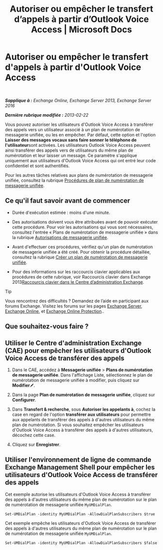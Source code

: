 ﻿---
title: "Autoriser ou empêcher le transfert d’appels à partir d’Outlook Voice Access | Microsoft Docs"
TOCTitle: Autoriser ou empêcher le transfert d'appels à partir d'Outlook Voice Access
ms:assetid: b80c57f1-394c-4608-8ad3-52a3e6d697db
ms:mtpsurl: https://technet.microsoft.com/fr-fr/library/Ee423554(v=EXCHG.150)
ms:contentKeyID: 52057161
ms.date: 05/23/2018
mtps_version: v=EXCHG.150
ms.translationtype: MT
---

# Autoriser ou empêcher le transfert d'appels à partir d'Outlook Voice Access

 

_**Sapplique à :** Exchange Online, Exchange Server 2013, Exchange Server 2016_

_**Dernière rubrique modifiée :** 2013-02-22_

Vous pouvez autoriser les utilisateurs d'Outlook Voice Access à transférer des appels vers un utilisateur associé à un plan de numérotation de messagerie unifiée, ou les en empêcher. Par défaut, cette option et l'option **Laisser des messages vocaux sans faire sonner le téléphone de l'utilisateur**sont activées. Les utilisateurs Outlook Voice Access peuvent ainsi transférer des appels vers de utilisateurs du même plan de numérotation et leur laisser un message. Ce paramètre s'applique uniquement aux utilisateurs d'Outlook Voice Access qui ont entré leur code confidentiel et sont authentifiés.

Pour les autres tâches relatives aux plans de numérotation de messagerie unifiée, consultez la rubrique [Procédures de plan de numérotation de messagerie unifiée](um-dial-plan-procedures-exchange-2013-help.md).

## Ce qu'il faut savoir avant de commencer

  - Durée d'exécution estimée : moins d'une minute.

  - Des autorisations doivent vous être attribuées avant de pouvoir exécuter cette procédure. Pour voir les autorisations qui vous sont nécessaires, consultez l'entrée « Plans de numérotation de messagerie unifiée » dans la rubrique [Autorisations de messagerie unifiée](unified-messaging-permissions-exchange-2013-help.md).

  - Avant d'effectuer ces procédures, vérifiez qu'un plan de numérotation de messagerie unifiée a été créé. Pour obtenir la procédure détaillée, consultez la rubrique [Créer un plan de numérotation de messagerie unifiée](create-a-um-dial-plan-exchange-2013-help.md).

  - Pour des informations sur les raccourcis clavier applicables aux procédures de cette rubrique, voir Raccourcis clavier dans Exchange 2013[Raccourcis clavier dans le Centre d’administration Exchange](keyboard-shortcuts-in-the-exchange-admin-center-exchange-online-protection-help.md).

> [!TIP]
> Vous rencontrez des difficultés ? Demandez de l’aide en participant aux forums Exchange. Visitez les forums sur les pages <a href="https://go.microsoft.com/fwlink/p/?linkid=60612">Exchange Server</a>, <a href="https://go.microsoft.com/fwlink/p/?linkid=267542">Exchange Online</a>, et <a href="https://go.microsoft.com/fwlink/p/?linkid=285351">Exchange Online Protection</a>..


## Que souhaitez-vous faire ?

## Utiliser le Centre d'administration Exchange (CAE) pour empêcher les utilisateurs d'Outlook Voice Access de transférer des appels

1.  Dans le CAE, accédez à **Messagerie unifiée** \> **Plans de numérotation de messagerie unifiée**. Dans l'affichage Liste, sélectionnez le plan de numérotation de messagerie unifiée à modifier, puis cliquez sur **Modifier**![Icône Modifier](images/Bb124582.6f53ccb2-1f13-4c02-bea0-30690e6ea71d(EXCHG.150).gif "Icône Modifier").

2.  Dans la page **Plan de numérotation de messagerie unifiée**, cliquez sur **Configurer**.

3.  Dans **Transfert & recherche**, sous **Autoriser les appelants à**, cochez la case en regard de l'option **transférer aux utilisateurs** pour permettre aux appelants de transférer des appels à d'autres utilisateurs du même plan de numérotation. Si vous souhaitez empêcher les utilisateurs d'Outlook Voice Access à transférer des appels à d'autres utilisateurs, décochez cette case.

4.  Cliquez sur **Enregistrer**.

## Utiliser l'environnement de ligne de commande Exchange Management Shell pour empêcher les utilisateurs d'Outlook Voice Access de transférer des appels

Cet exemple autorise les utilisateurs d'Outlook Voice Access à transférer des appels à d'autres utilisateurs du même plan de numérotation sur le plan de numérotation de messagerie unifiée `MyUMDialPlan`.

    Set-UMDialPlan -identity MyUMDialPlan -AllowDialPlanSubscribers $true

Cet exemple empêche les utilisateurs d'Outlook Voice Access de transférer des appels à d'autres utilisateurs du même plan de numérotation sur le plan de numérotation de messagerie unifiée `MyUMDialPlan`.

    Set-UMDialPlan -identity MyUMDialPlan -AllowDialPlanSubscribers $false

